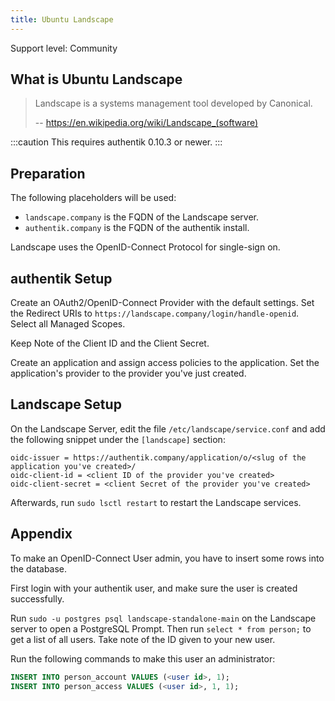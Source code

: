 ```yaml
---
title: Ubuntu Landscape
---
```


<span class="badge badge--secondary">Support level: Community</span>

## What is Ubuntu Landscape

> Landscape is a systems management tool developed by Canonical.
>
> -- https://en.wikipedia.org/wiki/Landscape_(software)

:::caution
This requires authentik 0.10.3 or newer.
:::

## Preparation

The following placeholders will be used:

-   `landscape.company` is the FQDN of the Landscape server.
-   `authentik.company` is the FQDN of the authentik install.

Landscape uses the OpenID-Connect Protocol for single-sign on.

## authentik Setup

Create an OAuth2/OpenID-Connect Provider with the default settings. Set the Redirect URIs to `https://landscape.company/login/handle-openid`. Select all Managed Scopes.

Keep Note of the Client ID and the Client Secret.

Create an application and assign access policies to the application. Set the application's provider to the provider you've just created.

## Landscape Setup

On the Landscape Server, edit the file `/etc/landscape/service.conf` and add the following snippet under the `[landscape]` section:

```
oidc-issuer = https://authentik.company/application/o/<slug of the application you've created>/
oidc-client-id = <client ID of the provider you've created>
oidc-client-secret = <client Secret of the provider you've created>
```

Afterwards, run `sudo lsctl restart` to restart the Landscape services.

## Appendix

To make an OpenID-Connect User admin, you have to insert some rows into the database.

First login with your authentik user, and make sure the user is created successfully.

Run `sudo -u postgres psql landscape-standalone-main` on the Landscape server to open a PostgreSQL Prompt.
Then run `select * from person;` to get a list of all users. Take note of the ID given to your new user.

Run the following commands to make this user an administrator:

```sql
INSERT INTO person_account VALUES (<user id>, 1);
INSERT INTO person_access VALUES (<user id>, 1, 1);
```
